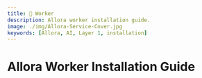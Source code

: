 ```yaml
---
title: 💾 Worker 
description: Allora worker installation guide.
image: ./img/Allora-Service-Cover.jpg
keywords: [Allora, AI, Layer 1, installation]
---
```


# Allora Worker Installation Guide

